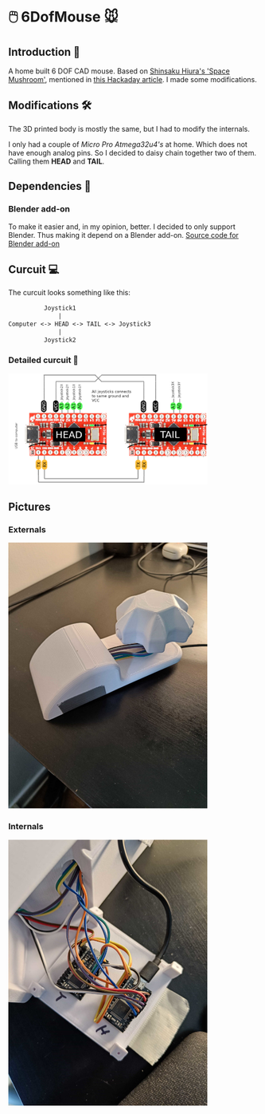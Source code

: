 # 🖱️ 6DofMouse 🐭

## Introduction 🚀

A home built 6 DOF CAD mouse.
Based on [Shinsaku Hiura's 'Space Mushroom'](https://www.thingiverse.com/thing:5739462), mentioned in [this Hackaday article](https://hackaday.com/2022/12/28/mouse-enjoys-its-freedom/). I made some modifications.

## Modifications 🛠️

The 3D printed body is mostly the same, but I had to modify the internals.

I only had a couple of _Micro Pro Atmega32u4's_ at home. Which does not have enough analog pins. So I decided to daisy chain together two of them.
Calling them **HEAD** and **TAIL**.

## Dependencies 🔗

### Blender add-on

To make it easier and, in my opinion, better. I decided to only support Blender. Thus making it depend on a Blender add-on.
[Source code for Blender add-on](https://github.com/NangiDev/Blender6DofMouseAddon)

## Curcuit 💻

The curcuit looks something like this:

```
          Joystick1
              |
Computer <-> HEAD <-> TAIL <-> Joystick3
              |
          Joystick2
```

### Detailed curcuit 🧬

<a href="#" onclick="showImage('images/atmega32u4.png')">
  <img src="images/atmega32u4.png" alt="Image" width="400">
</a>

## Pictures

### Externals

<a href="#" onclick="showImage('images/externals.jpg')">
  <img src="images/externals.jpg" alt="Image" width="400">
</a>

### Internals

<a href="#" onclick="showImage('images/internals.jpg')">
  <img src="images/internals.jpg" alt="Image" width="400">
</a>

<script>
function showImage(imageURL) {
  window.open(imageURL);
}
</script>

